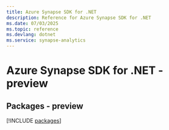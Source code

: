 ```yaml
---
title: Azure Synapse SDK for .NET
description: Reference for Azure Synapse SDK for .NET
ms.date: 07/03/2025
ms.topic: reference
ms.devlang: dotnet
ms.service: synapse-analytics
---
```

# Azure Synapse SDK for .NET - preview
## Packages - preview
[!INCLUDE [packages](synapse-index.md)]